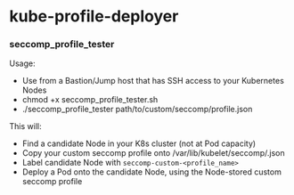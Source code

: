 # kube-profile-deployer

### seccomp_profile_tester
Usage: 
+ Use from a Bastion/Jump host that has SSH access to your Kubernetes Nodes
+ chmod +x seccomp_profile_tester.sh
+ ./seccomp_profile_tester path/to/custom/seccomp/profile.json 

This will:
+ Find a candidate Node in your K8s cluster (not at Pod capacity)
+ Copy your custom seccomp profile onto /var/lib/kubelet/seccomp/<custom>.json
+ Label candidate Node with `seccomp-custom-<profile_name>`
+ Deploy a Pod onto the candidate Node, using the Node-stored custom seccomp profile 

